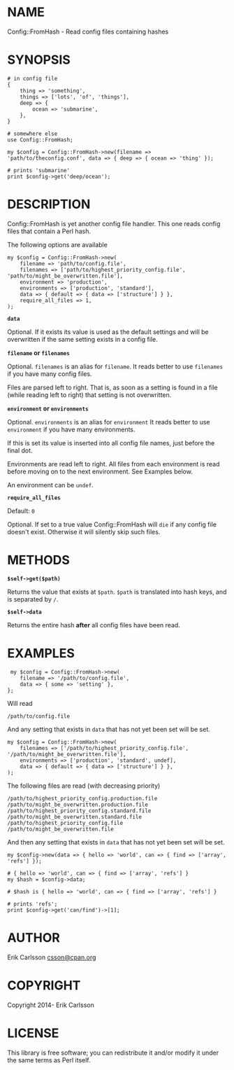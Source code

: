 # NAME

Config::FromHash - Read config files containing hashes

# SYNOPSIS

    # in config file
    {
        thing => 'something',
        things => ['lots', 'of', 'things'],
        deep => {
            ocean => 'submarine',
        },
    }

    # somewhere else
    use Config::FromHash;

    my $config = Config::FromHash->new(filename => 'path/to/theconfig.conf', data => { deep => { ocean => 'thing' });

    # prints 'submarine'
    print $config->get('deep/ocean');

# DESCRIPTION

Config::FromHash is yet another config file handler. This one reads config files that contain a Perl hash.

The following options are available

    my $config = Config::FromHash->new(
        filename => 'path/to/config.file',
        filenames => ['path/to/highest_priority_config.file', 'path/to/might_be_overwritten.file'],
        environment => 'production',
        environments => ['production', 'standard'],
        data => { default => { data => ['structure'] } },
        require_all_files => 1,
    );

**`data`**

Optional. If it exists its value is used as the default settings and will be overwritten if the same setting exists in a config file.

**`filename` or `filenames`**

Optional. `filenames` is an alias for `filename`. It reads better to use `filenames` if you have many config files.

Files are parsed left to right. That is, as soon as a setting is found in a file (while reading left to right) that setting
is not overwritten.

**`environment` or `environments`**

Optional. `environments` is an alias for `environment` It reads better to use `environment` if you have many environments.

If this is set its value is inserted into all config file names, just before the final dot.

Environments are read left to right. All files from each environment is read before moving on to the next environment. See Examples below.

An environment can be `undef`.

**`require_all_files`**

Default: `0`

Optional. If set to a true value Config::FromHash will `die` if any config file doesn't exist. Otherwise it will silently skip such files.

# METHODS

**`$self->get($path)`**

Returns the value that exists at `$path`. `$path` is translated into hash keys, and is separated by `/`.

**`$self->data`**

Returns the entire hash **after** all config files have been read.

# EXAMPLES

     my $config = Config::FromHash->new(
        filename => '/path/to/config.file',
        data => { some => 'setting' },
    };

Will read

    /path/to/config.file

And any setting that exists in `data` that has not yet been set will be set.

    my $config = Config::FromHash->new(
        filenames => ['/path/to/highest_priority_config.file', '/path/to/might_be_overwritten.file'],
        environments => ['production', 'standard', undef],
        data => { default => { data => ['structure'] } },
    );

The following files are read (with decreasing priority)

    /path/to/highest_priority_config.production.file
    /path/to/might_be_overwritten.production.file
    /path/to/highest_priority_config.standard.file
    /path/to/might_be_overwritten.standard.file
    /path/to/highest_priority_config.file
    /path/to/might_be_overwritten.file

And then any setting that exists in `data` that has not yet been set will be set.

    my $config->new(data => { hello => 'world', can => { find => ['array', 'refs'] });

    # { hello => 'world', can => { find => ['array', 'refs'] }
    my $hash = $config->data;

    # $hash is { hello => 'world', can => { find => ['array', 'refs'] }
    
    # prints 'refs';
    print $config->get('can/find')->[1];

# AUTHOR

Erik Carlsson <csson@cpan.org>

# COPYRIGHT

Copyright 2014- Erik Carlsson

# LICENSE

This library is free software; you can redistribute it and/or modify
it under the same terms as Perl itself.
